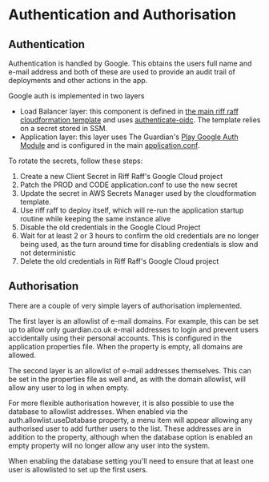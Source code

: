 <!--- prev:properties next:move -->
Authentication and Authorisation
================================

Authentication
--------------

Authentication is handled by Google. This obtains the users full name and e-mail address and both of these are used to 
provide an audit trail of deployments and other actions in the app.

Google auth is implemented in two layers
- Load Balancer layer: this component is defined in [the main riff raff cloudformation template](https://github.com/guardian/deploy-tools-platform/blob/main/cloudformation/riffraff/riffraff.template.yaml) and uses [authenticate-oidc](https://docs.aws.amazon.com/elasticloadbalancing/latest/application/listener-authenticate-users.html#configure-user-authentication). The template relies on a secret stored in SSM.
- Application layer: this layer uses The Guardian's [Play Google Auth Module](https://github.com/guardian/play-googleauth) and is configured in the main [application.conf](https://github.com/guardian/riff-raff/blob/afb7e602e11acd7a07aae433c74be22976d8a7cd/riff-raff/conf/application.conf#L40-L41).

To rotate the secrets, follow these steps:
1. Create a new Client Secret in Riff Raff's Google Cloud project
2. Patch the PROD and CODE application.conf to use the new secret
3. Update the secret in AWS Secrets Manager used by the cloudformation template.
4. Use riff raff to deploy itself, which will re-run the application startup routine while keeping the same instance alive
5. Disable the old credentials in the Google Cloud Project
6. Wait for at least 2 or 3 hours to confirm the old credentials are no longer being used, as the turn around time for disabling credentials is slow and not deterministic
7. Delete the old credentials in Riff Raff's Google Cloud project

Authorisation
-------------

There are a couple of very simple layers of authorisation implemented.

The first layer is an allowlist of e-mail domains.  For example, this can be set up to allow only guardian.co.uk e-mail
addresses to login and prevent users accidentally using their personal accounts.  This is configured in the application
properties file.  When the property is empty, all domains are allowed.

The second layer is an allowlist of e-mail addresses themselves.  This can be set in the properties file as well and, as
with the domain allowlist, will allow any user to log in when empty.

For more flexible authorisation however, it is also possible to use the database to allowlist addresses.  When enabled
via the auth.allowlist.useDatabase property, a menu item will appear allowing any authorised user to add
further users to the list.  These addresses are in addition to the property, although when the database option is
enabled an empty property will no longer allow any user into the system.

When enabling the database setting you'll need to ensure that at least one user is allowlisted to set up the first
users.
